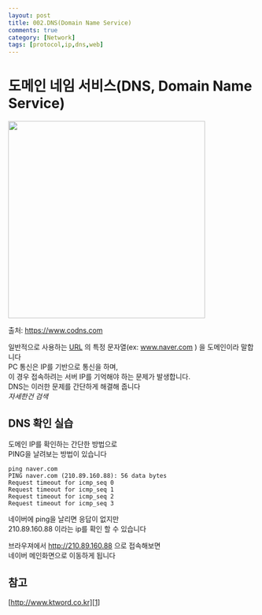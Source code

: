 ```yaml
---
layout: post
title: 002.DNS(Domain Name Service)
comments: true
category: [Network]
tags: [protocol,ip,dns,web]
---
```


# 도메인 네임 서비스(DNS, Domain Name Service)

<img src="https//www.codns.com/image/url11.png" width="400">

출처: https://www.codns.com

일반적으로 사용하는 [URL][1] 의 특정 문자열(ex: www.naver.com ) 을 도메인이라 말합니다   
PC 통신은 IP를 기반으로 통신을 하며,   
이 경우 접속하려는 서버 IP를 기억해야 하는 문제가 발생합니다.   
DNS는 이러한 문제를 간단하게 해결해 줍니다   
_자세한건 검색_

## DNS 확인 실습

도메인 IP를 확인하는 간단한 방법으로   
PING을 날려보는 방법이 있습니다

<pre><code>ping naver.com
PING naver.com (210.89.160.88): 56 data bytes
Request timeout for icmp_seq 0
Request timeout for icmp_seq 1
Request timeout for icmp_seq 2
Request timeout for icmp_seq 3</code></pre>

네이버에 ping을 날리면 응답이 없지만   
210.89.160.88 이라는 ip를 확인 할 수 있습니다

브라우져에서 http://210.89.160.88 으로 접속해보면   
네이버 메인화면으로 이동하게 됩니다


## 참고
[http://www.ktword.co.kr][1]


[1]: http://www.ktword.co.kr/abbr_view.php?m_temp1=867
